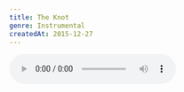```yaml
---
title: The Knot
genre: Instrumental
createdAt: 2015-12-27
---
```

<audio controls class="mb-6 w-full">
  <source src="/songs/The Knot.mp3" type="audio/mpeg">
</audio>
